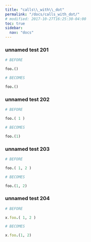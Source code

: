 ```yaml
---
title: "calls\\_with\\_dot"
permalink: "/docs/calls_with_dot/"
# modified: 2017-10-27T16:25:30-04:00
toc: true
sidebar:
  nav: "docs"
---
```

### unnamed test 201
```ruby
# BEFORE

foo.()

```
```ruby
# BECOMES

foo.()

```
### unnamed test 202
```ruby
# BEFORE

foo.( 1 )

```
```ruby
# BECOMES

foo.(1)

```
### unnamed test 203
```ruby
# BEFORE

foo.( 1, 2 )

```
```ruby
# BECOMES

foo.(1, 2)

```
### unnamed test 204
```ruby
# BEFORE

x.foo.( 1, 2 )

```
```ruby
# BECOMES

x.foo.(1, 2)
```
